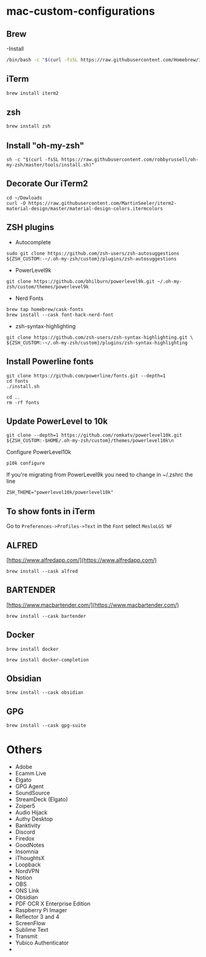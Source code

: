 # mac-custom-configurations


## Brew
-Install
```bash
/bin/bash -c "$(curl -fsSL https://raw.githubusercontent.com/Homebrew/install/HEAD/install.sh)"
```


## iTerm
```bash
brew install iterm2
```


## zsh
```bash
brew install zsh
```


## Install "oh-my-zsh"
```
sh -c "$(curl -fsSL https://raw.githubusercontent.com/robbyrussell/oh-my-zsh/master/tools/install.sh)"
```


## Decorate Our iTerm2
```
cd ~/Dowloads
curl -O https://raw.githubusercontent.com/MartinSeeler/iterm2-material-design/master/material-design-colors.itermcolors
```


## ZSH plugins
- Autocomplete
```
sudo git clone https://github.com/zsh-users/zsh-autosuggestions ${ZSH_CUSTOM:-~/.oh-my-zsh/custom}/plugins/zsh-autosuggestions
```
- PowerLevel9k
```
git clone https://github.com/bhilburn/powerlevel9k.git ~/.oh-my-zsh/custom/themes/powerlevel9k
```

- Nerd Fonts
```
brew tap homebrew/cask-fonts
brew install --cask font-hack-nerd-font
```

- zsh-syntax-highlighting
```
git clone https://github.com/zsh-users/zsh-syntax-highlighting.git \
${ZSH_CUSTOM:-~/.oh-my-zsh/custom}/plugins/zsh-syntax-highlighting
```


## Install Powerline fonts
```shell
git clone https://github.com/powerline/fonts.git --depth=1
cd fonts
./install.sh

cd ..
rm -rf fonts
```


## Update PowerLevel to 10k
```shell
git clone --depth=1 https://github.com/romkatv/powerlevel10k.git ${ZSH_CUSTOM:-$HOME/.oh-my-zsh/custom}/themes/powerlevel10k\n
```

Configure PowerLevel10k

```shell
p10k configure
```

If you're migrating from PowerLevel9k you need to change in ~/.zshrc the line

```vi
ZSH_THEME="powerlevel10k/powerlevel10k"
```


## To show fonts in iTerm

Go to `Preferences->Profiles->Text` in the `Font` select `MesloLGS NF`


## ALFRED 
[https://www.alfredapp.com/](https://www.alfredapp.com/)

```SHELL
brew install --cask alfred
```


## BARTENDER
[https://www.macbartender.com/](https://www.macbartender.com/)

```SHELL
brew install --cask bartender
```

## Docker
```shell
brew install docker

brew install docker-completion
```

## Obsidian
```shell
brew install --cask obsidian
```

## GPG
```shell
brew install --cask gpg-suite

```

# Others

- Adobe
- Ecamm Live
- Elgato
- GPG Agent
- SoundSource
- StreamDeck (Elgato)
- Zoiper5
- Audio Hijack
- Authy Desktop
- Banktivity
- Discord
- Firedox
- GoodNotes
- Insomnia
- iThoughtsX
- Loopback
- NordVPN
- Notion
- OBS
- ONS Link
- Obsidian
- PDF OCR X Enterprise Edition
- Raspberry Pi Imager
- Reflector 3 and 4
- ScreenFlow
- Sublime Text
- Transmit
- Yubico Authenticator
- 
